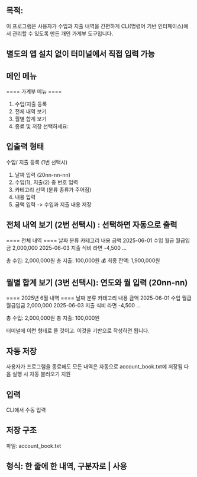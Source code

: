 
## 목적: 
이 프로그램은 사용자가 수입과 지출 내역을 간편하게 CLI(명령어 기반 인터페이스)에서 관리할 수 있도록 만든 개인 가계부 도구입니다.


## 별도의 앱 설치 없이 터미널에서 직접 입력 가능

## 메인 메뉴

==== 가계부 메뉴 ====
1. 수입/지출 등록
2. 전체 내역 보기
3. 월별 합계 보기
4. 종료 및 저장
선택하세요: 


## 입출력 형태

수입/ 지출 등록 (1번 선택시)
1. 날짜 입력 (20nn-nn-nn)
2. 수입(1), 지출(2) 중 번호 입력
3. 카테고리 선택 (분류 종류가 주어짐)
4. 내용 입력
5. 금액 입력
-> 수입과 지출 내용 저장

## 전체 내역 보기 (2번 선택시) : 선택하면 자동으로 출력 

==== 전체 내역 ====
날짜        분류   카테고리   내용        금액
2025-06-01  수입   월급       월급입금   2,000,000
2025-06-03  지출   식비       라면          -4,500
...

총 수입: 2,000,000원
총 지출: 100,000원
💰 최종 잔액: 1,900,000원


## 월별 합계 보기 (3번 선택시): 연도와 월 입력 (20nn-nn)

==== 2025년 6월 내역 ====
날짜        분류   카테고리   내용        금액
2025-06-01  수입   월급       월급입금   2,000,000
2025-06-03  지출   식비       라면          -4,500
...

총 수입: 2,000,000원
총 지출: 100,000원

터미널에 이런 형태로 뜰 것이고. 이것을 기반으로 작성하면 됩니다.


## 자동 저장
사용자가 프로그램을 종료해도 모든 내역은 자동으로 account_book.txt에 저장됨
다음 실행 시 자동 불러오기 지원

## 입력
CLI에서 수동 입력

## 저장 구조
파일: account_book.txt

## 형식: 한 줄에 한 내역, 구분자로 | 사용

